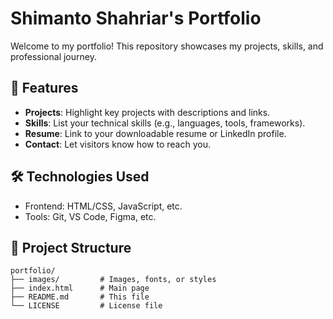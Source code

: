 # Shimanto Shahriar's Portfolio


Welcome to my portfolio! This repository showcases my projects, skills, and professional journey.

## 🚀 Features
- **Projects**: Highlight key projects with descriptions and links.
- **Skills**: List your technical skills (e.g., languages, tools, frameworks).
- **Resume**: Link to your downloadable resume or LinkedIn profile.
- **Contact**: Let visitors know how to reach you.

## 🛠️ Technologies Used
- Frontend: HTML/CSS, JavaScript, etc.
- Tools: Git, VS Code, Figma, etc.

## 📂 Project Structure
```plaintext
portfolio/
├── images/         # Images, fonts, or styles
├── index.html      # Main page
├── README.md       # This file
└── LICENSE         # License file